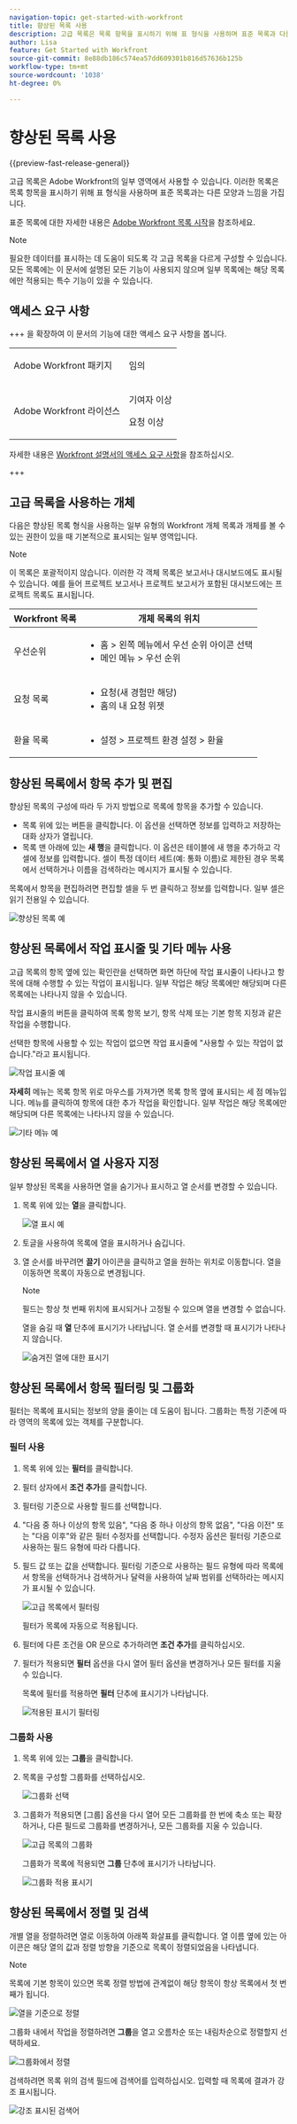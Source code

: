 ```yaml
---
navigation-topic: get-started-with-workfront
title: 향상된 목록 사용
description: 고급 목록은 목록 항목을 표시하기 위해 표 형식을 사용하며 표준 목록과 다른 모양과 느낌을 갖습니다
author: Lisa
feature: Get Started with Workfront
source-git-commit: 8e88db186c574ea57dd609301b816d57636b125b
workflow-type: tm+mt
source-wordcount: '1038'
ht-degree: 0%

---
```


# 향상된 목록 사용

{{preview-fast-release-general}}

고급 목록은 Adobe Workfront의 일부 영역에서 사용할 수 있습니다. 이러한 목록은 목록 항목을 표시하기 위해 표 형식을 사용하며 표준 목록과는 다른 모양과 느낌을 가집니다.

표준 목록에 대한 자세한 내용은 [Adobe Workfront 목록 시작](/help/quicksilver/workfront-basics/navigate-workfront/use-lists/view-items-in-a-list.md)을 참조하세요.

>[!NOTE]
>
>필요한 데이터를 표시하는 데 도움이 되도록 각 고급 목록을 다르게 구성할 수 있습니다. 모든 목록에는 이 문서에 설명된 모든 기능이 사용되지 않으며 일부 목록에는 해당 목록에만 적용되는 특수 기능이 있을 수 있습니다.

## 액세스 요구 사항

+++ 을 확장하여 이 문서의 기능에 대한 액세스 요구 사항을 봅니다.

<table style="table-layout:auto">
 <col> 
 <col>
 <tbody> 
  <tr> 
   <td>Adobe Workfront 패키지</td> 
   <td><p>임의</p></td> 
  </tr> 
  <tr> 
   <td>Adobe Workfront 라이선스</td> 
   <td>
   <p>기여자 이상</p>
   <p>요청 이상</p></td>
  </tr>
 </tbody> 
</table>

자세한 내용은 [Workfront 설명서의 액세스 요구 사항](/help/quicksilver/administration-and-setup/add-users/access-levels-and-object-permissions/access-level-requirements-in-documentation.md)을 참조하십시오.

+++

## 고급 목록을 사용하는 개체

다음은 향상된 목록 형식을 사용하는 일부 유형의 Workfront 개체 목록과 개체를 볼 수 있는 권한이 있을 때 기본적으로 표시되는 일부 영역입니다.

>[!NOTE]
>
>이 목록은 포괄적이지 않습니다. 이러한 각 객체 목록은 보고서나 대시보드에도 표시될 수 있습니다. 예를 들어 프로젝트 보고서나 프로젝트 보고서가 포함된 대시보드에는 프로젝트 목록도 표시됩니다.

| Workfront 목록 | 개체 목록의 위치 |
|--- |--- |
| 우선순위 | <ul><li>홈 > 왼쪽 메뉴에서 우선 순위 아이콘 선택</li><li>메인 메뉴 > 우선 순위</li></ul> |
| 요청 목록 | <ul><li>요청(새 경험만 해당)</li><li>홈의 내 요청 위젯</li></ul> |
| 환율 목록 | <ul><li>설정 > 프로젝트 환경 설정 > 환율</li></ul> |

## 향상된 목록에서 항목 추가 및 편집

향상된 목록의 구성에 따라 두 가지 방법으로 목록에 항목을 추가할 수 있습니다.

* 목록 위에 있는 버튼을 클릭합니다. 이 옵션을 선택하면 정보를 입력하고 저장하는 대화 상자가 열립니다.
* 목록 맨 아래에 있는 **새 행**&#x200B;을 클릭합니다. 이 옵션은 테이블에 새 행을 추가하고 각 셀에 정보를 입력합니다. 셀이 특정 데이터 세트(예: 통화 이름)로 제한된 경우 목록에서 선택하거나 이름을 검색하라는 메시지가 표시될 수 있습니다.

목록에서 항목을 편집하려면 편집할 셀을 두 번 클릭하고 정보를 입력합니다. 일부 셀은 읽기 전용일 수 있습니다.

![향상된 목록 예](assets/glist-exchange-rates.png)

## 향상된 목록에서 작업 표시줄 및 기타 메뉴 사용

고급 목록의 항목 옆에 있는 확인란을 선택하면 화면 하단에 작업 표시줄이 나타나고 항목에 대해 수행할 수 있는 작업이 표시됩니다. 일부 작업은 해당 목록에만 해당되며 다른 목록에는 나타나지 않을 수 있습니다.

작업 표시줄의 버튼을 클릭하여 목록 항목 보기, 항목 삭제 또는 기본 항목 지정과 같은 작업을 수행합니다.

선택한 항목에 사용할 수 있는 작업이 없으면 작업 표시줄에 &quot;사용할 수 있는 작업이 없습니다.&quot;라고 표시됩니다.

![작업 표시줄 예](assets/glist-action-bar-exchange-rates.png)

**자세히** 메뉴는 목록 항목 위로 마우스를 가져가면 목록 항목 옆에 표시되는 세 점 메뉴입니다. 메뉴를 클릭하여 항목에 대한 추가 작업을 확인합니다. 일부 작업은 해당 목록에만 해당되며 다른 목록에는 나타나지 않을 수 있습니다.

![기타 메뉴 예](assets/glist-more-menu-exchange-rates.png)

## 향상된 목록에서 열 사용자 지정

일부 향상된 목록을 사용하면 열을 숨기거나 표시하고 열 순서를 변경할 수 있습니다.

1. 목록 위에 있는 **열**&#x200B;을 클릭합니다.

   ![열 표시 예](assets/glist-display-move-columns.png)

1. 토글을 사용하여 목록에 열을 표시하거나 숨깁니다.
1. 열 순서를 바꾸려면 **끌기** 아이콘을 클릭하고 열을 원하는 위치로 이동합니다. 열을 이동하면 목록이 자동으로 변경됩니다.

   >[!NOTE]
   >
   >필드는 항상 첫 번째 위치에 표시되거나 고정될 수 있으며 열을 변경할 수 없습니다.

   <span class="preview">열을 숨길 때 **열** 단추에 표시기가 나타납니다. 열 순서를 변경할 때 표시기가 나타나지 않습니다.</span>

   ![숨겨진 열에 대한 표시기](assets/glist-columns-hidden-indicator.png)

## 향상된 목록에서 항목 필터링 및 그룹화

필터는 목록에 표시되는 정보의 양을 줄이는 데 도움이 됩니다. 그룹화는 특정 기준에 따라 영역의 목록에 있는 객체를 구분합니다.

### 필터 사용

1. 목록 위에 있는 **필터**&#x200B;를 클릭합니다.
1. 필터 상자에서 **조건 추가**&#x200B;를 클릭합니다.
1. 필터링 기준으로 사용할 필드를 선택합니다.
1. &quot;다음 중 하나 이상의 항목 있음&quot;, &quot;다음 중 하나 이상의 항목 없음&quot;, &quot;다음 이전&quot; 또는 &quot;다음 이후&quot;와 같은 필터 수정자를 선택합니다. 수정자 옵션은 필터링 기준으로 사용하는 필드 유형에 따라 다릅니다.
1. 필드 값 또는 값을 선택합니다. 필터링 기준으로 사용하는 필드 유형에 따라 목록에서 항목을 선택하거나 검색하거나 달력을 사용하여 날짜 범위를 선택하라는 메시지가 표시될 수 있습니다.

   ![고급 목록에서 필터링](assets/glist-filter-with-options.png)

   필터가 목록에 자동으로 적용됩니다.

1. 필터에 다른 조건을 OR 문으로 추가하려면 **조건 추가**&#x200B;를 클릭하십시오.
1. 필터가 적용되면 **필터** 옵션을 다시 열어 필터 옵션을 변경하거나 모든 필터를 지울 수 있습니다.

   <span class="preview">목록에 필터를 적용하면 **필터** 단추에 표시기가 나타납니다.</span>

   ![적용된 표시기 필터링](assets/glist-filter-applied-indicator.png)

### 그룹화 사용

1. 목록 위에 있는 **그룹**&#x200B;을 클릭합니다.
1. 목록을 구성할 그룹화를 선택하십시오.

   ![그룹화 선택](assets/glist-grouping-choose-a-group-by.png)

1. 그룹화가 적용되면 [그룹] 옵션을 다시 열어 모든 그룹화를 한 번에 축소 또는 확장하거나, 다른 필드로 그룹화를 변경하거나, 모든 그룹화를 지울 수 있습니다.

   ![고급 목록의 그룹화](assets/glist-group-by-due-date-priorities.png)

   <span class="preview">그룹화가 목록에 적용되면 **그룹** 단추에 표시기가 나타납니다.</span>

   ![그룹화 적용 표시기](assets/glist-grouping-applied-indicator.png)

## 향상된 목록에서 정렬 및 검색

개별 열을 정렬하려면 열로 이동하여 아래쪽 화살표를 클릭합니다. 열 이름 옆에 있는 아이콘은 해당 열의 값과 정렬 방향을 기준으로 목록이 정렬되었음을 나타냅니다.

>[!NOTE]
>
>목록에 기본 항목이 있으면 목록 정렬 방법에 관계없이 해당 항목이 항상 목록에서 첫 번째가 됩니다.

![열을 기준으로 정렬](assets/glist-sort-by-column.png)

그룹화 내에서 작업을 정렬하려면 **그룹**&#x200B;을 열고 오름차순 또는 내림차순으로 정렬할지 선택하세요.

![그룹화에서 정렬](assets/sort-in-groups.png)

검색하려면 목록 위의 검색 필드에 검색어를 입력하십시오. 입력할 때 목록에 결과가 강조 표시됩니다.

![강조 표시된 검색어](assets/glist-search-highlighted.png)
